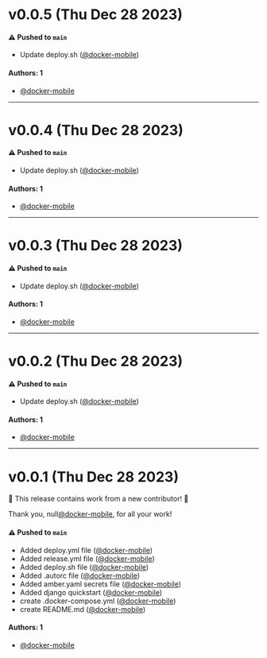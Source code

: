 # v0.0.5 (Thu Dec 28 2023)

#### ⚠️ Pushed to `main`

- Update deploy.sh ([@docker-mobile](https://github.com/docker-mobile))

#### Authors: 1

- [@docker-mobile](https://github.com/docker-mobile)

---

# v0.0.4 (Thu Dec 28 2023)

#### ⚠️ Pushed to `main`

- Update deploy.sh ([@docker-mobile](https://github.com/docker-mobile))

#### Authors: 1

- [@docker-mobile](https://github.com/docker-mobile)

---

# v0.0.3 (Thu Dec 28 2023)

#### ⚠️ Pushed to `main`

- Update deploy.sh ([@docker-mobile](https://github.com/docker-mobile))

#### Authors: 1

- [@docker-mobile](https://github.com/docker-mobile)

---

# v0.0.2 (Thu Dec 28 2023)

#### ⚠️ Pushed to `main`

- Update deploy.sh ([@docker-mobile](https://github.com/docker-mobile))

#### Authors: 1

- [@docker-mobile](https://github.com/docker-mobile)

---

# v0.0.1 (Thu Dec 28 2023)

:tada: This release contains work from a new contributor! :tada:

Thank you, null[@docker-mobile](https://github.com/docker-mobile), for all your work!

#### ⚠️ Pushed to `main`

- Added deploy.yml file ([@docker-mobile](https://github.com/docker-mobile))
- Added release.yml file ([@docker-mobile](https://github.com/docker-mobile))
- Added deploy.sh file ([@docker-mobile](https://github.com/docker-mobile))
- Added .autorc file ([@docker-mobile](https://github.com/docker-mobile))
- Added amber.yaml secrets file ([@docker-mobile](https://github.com/docker-mobile))
- Added django quickstart ([@docker-mobile](https://github.com/docker-mobile))
- create .docker-compose.yml ([@docker-mobile](https://github.com/docker-mobile))
- create README.md ([@docker-mobile](https://github.com/docker-mobile))

#### Authors: 1

- [@docker-mobile](https://github.com/docker-mobile)
